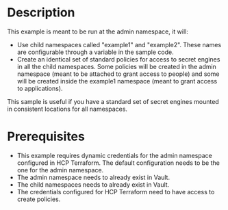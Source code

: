 
# Description

This example is meant to be run at the admin namespace, it will:

* Use child namespaces called "example1" and "example2". These names are configurable through a variable in the sample code.
* Create an identical set of standard policies for access to secret engines in all the child namespaces. Some policies will be created in the admin namespace (meant to be attached to grant access to people) and some will be created inside the example1 namespace (meant to grant access to applications).

This sample is useful if you have a standard set of secret engines mounted in consistent locations for all namespaces.

# Prerequisites

* This example requires dynamic credentials for the admin namespace configured in HCP Terraform. The default configuration needs to be the one for the admin namespace.
* The admin namespace needs to already exist in Vault.
* The child namespaces needs to already exist in Vault.
* The credentials configured for HCP Terraform need to have access to create policies.


